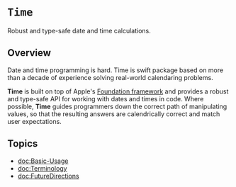 # ``Time``

Robust and type-safe date and time calculations.

## Overview

Date and time programming is hard. Time is swift package based on more than a decade of experience solving real-world calendaring problems.

**Time** is built on top of Apple's [Foundation framework](https://github.com/apple/swift-foundation) and provides a robust and type-safe API for working with dates and times in code. Where possible, **Time** guides programmers down the correct path of manipulating values, so that the resulting answers are calendrically correct and match user expectations. 

## Topics

- <doc:Basic-Usage>
- <doc:Terminology>
- <doc:FutureDirections>
